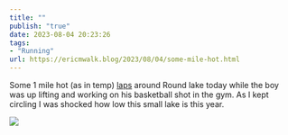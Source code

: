```yaml
---
title: ""
publish: "true"
date: 2023-08-04 20:23:26
tags:
- "Running"
url: https://ericmwalk.blog/2023/08/04/some-mile-hot.html
---
```

Some 1 mile hot (as in temp) [laps](https://strava.com/activities/9584046545) around Round lake today while the boy was up lifting and working on his basketball shot in the gym. As I kept circling I was shocked how low this small lake is this year.

![](https://ericmwalk.blog/uploads/2023/f19902268b.jpg)